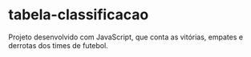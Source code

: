 # tabela-classificacao
Projeto desenvolvido com JavaScript, que conta as vitórias, empates e derrotas dos times de futebol.

